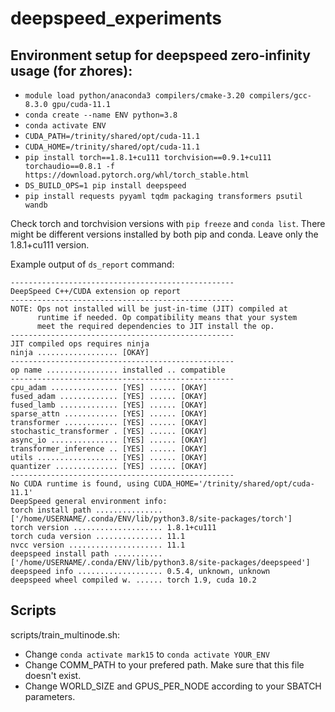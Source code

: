 # deepspeed_experiments

## Environment setup for deepspeed zero-infinity usage (for zhores):
- ```module load python/anaconda3 compilers/cmake-3.20 compilers/gcc-8.3.0 gpu/cuda-11.1```
- ```conda create --name ENV python=3.8```
- ```conda activate ENV```
- ```CUDA_PATH=/trinity/shared/opt/cuda-11.1```
- ```CUDA_HOME=/trinity/shared/opt/cuda-11.1```
- ```pip install torch==1.8.1+cu111 torchvision==0.9.1+cu111 torchaudio==0.8.1 -f https://download.pytorch.org/whl/torch_stable.html```
- ```DS_BUILD_OPS=1 pip install deepspeed```
- ```pip install requests pyyaml tqdm packaging transformers psutil wandb```

Check torch and torchvision versions with ```pip freeze``` and ```conda list```. There might be different versions installed by both pip and conda. Leave only the 1.8.1+cu111 version.

Example output of ```ds_report``` command:
```
--------------------------------------------------
DeepSpeed C++/CUDA extension op report
--------------------------------------------------
NOTE: Ops not installed will be just-in-time (JIT) compiled at
      runtime if needed. Op compatibility means that your system
      meet the required dependencies to JIT install the op.
--------------------------------------------------
JIT compiled ops requires ninja
ninja .................. [OKAY]
--------------------------------------------------
op name ................ installed .. compatible
--------------------------------------------------
cpu_adam ............... [YES] ...... [OKAY]
fused_adam ............. [YES] ...... [OKAY]
fused_lamb ............. [YES] ...... [OKAY]
sparse_attn ............ [YES] ...... [OKAY]
transformer ............ [YES] ...... [OKAY]
stochastic_transformer . [YES] ...... [OKAY]
async_io ............... [YES] ...... [OKAY]
transformer_inference .. [YES] ...... [OKAY]
utils .................. [YES] ...... [OKAY]
quantizer .............. [YES] ...... [OKAY]
--------------------------------------------------
No CUDA runtime is found, using CUDA_HOME='/trinity/shared/opt/cuda-11.1'
DeepSpeed general environment info:
torch install path ............... ['/home/USERNAME/.conda/ENV/lib/python3.8/site-packages/torch']
torch version .................... 1.8.1+cu111
torch cuda version ............... 11.1
nvcc version ..................... 11.1
deepspeed install path ........... ['/home/USERNAME/.conda/ENV/lib/python3.8/site-packages/deepspeed']
deepspeed info ................... 0.5.4, unknown, unknown
deepspeed wheel compiled w. ...... torch 1.9, cuda 10.2
```

## Scripts
scripts/train_multinode.sh:
- Change ```conda activate mark15``` to ```conda activate YOUR_ENV```
- Change COMM_PATH to your prefered path. Make sure that this file doesn't exist.
- Change WORLD_SIZE and GPUS_PER_NODE according to your SBATCH parameters. 
